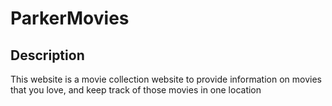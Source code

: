 # ParkerMovies

## Description

This website is a movie collection website to provide information on movies that you love, and keep track of those movies in one location

